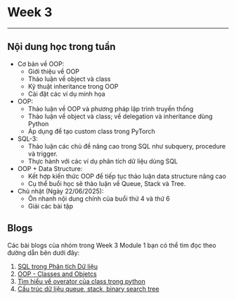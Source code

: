 # Week 3

---

## Nội dung học trong tuần

- Cơ bản về OOP:
    - Giới thiệu về OOP
    - Thảo luận về object và class
    - Kỹ thuật inheritance trong OOP
    - Cài đặt các ví dụ minh họa
- OOP:
    - Thảo luận về OOP và phương pháp lập trình truyền thống
    - Thảo luận về object và class; về delegation và inheritance dùng Python
    - Áp dụng để tạo custom class trong PyTorch
- SQL-3:
    - Thảo luận các chủ đề nâng cao trong SQL như subquery, procedure và trigger.
    - Thực hành với các ví dụ phân tích dữ liệu dùng SQL
- OOP + Data Structure:
    - Kết hợp kiến thức OOP để tiếp tục thảo luận data structure nâng cao
    - Cụ thể buổi học sẽ thảo luận về Queue, Stack và Tree.
- Chủ nhật (Ngày 22/06/2025):
    - Ôn nhanh nội dung chính của buổi thứ 4 và thứ 6
    - Giải các bài tập

## Blogs
Các bài blogs của nhóm trong Week 3 Module 1 bạn có thể tìm đọc theo đường dẫn bên dưới đây:

1. [SQL trong Phân tích Dữ liệu](<Database - SQL.md>)
3. [OOP - Classes and Objetcs](<OOP - Classes and Objects.md>)
4. [Tìm hiểu về overator của class trong python](<Tìm hiểu về operator của class trong python.md>)
5. [Cấu trúc dữ liệu queue, stack, binary search tree](<Cấu trúc dữ liệu queue, stack và binary search tree.md>)
